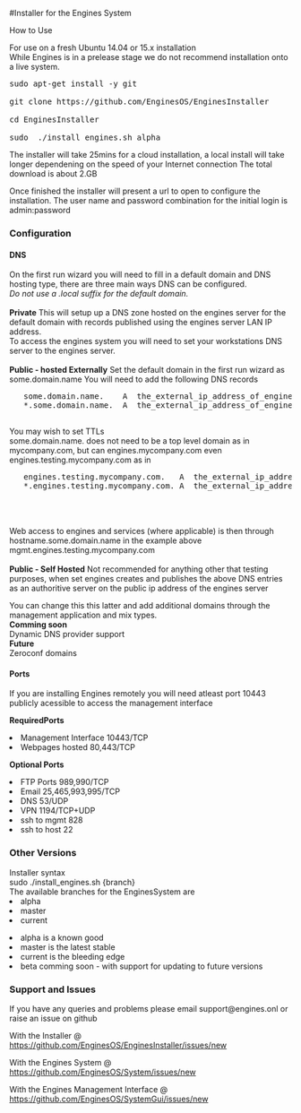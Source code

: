 #Installer for the Engines System

How to Use

For use on a fresh Ubuntu 14.04 or 15.x installation<br>
While Engines is in a prelease stage we do not recommend installation onto a live system.

<pre>sudo apt-get install -y git

git clone https://github.com/EnginesOS/EnginesInstaller

cd EnginesInstaller

sudo  ./install_engines.sh alpha
</pre>


The installer will take 25mins for a cloud installation, a local install will take longer dependening on the speed of your Internet connection
The total download is about 2.GB

Once finished the installer will present a url to open to configure the installation.
The user name and password combination for the initial login is admin:password

<h3>Configuration</h3>

 
 <h4>DNS</h4>
 On the first run wizard you will need to fill in a default domain and DNS hosting type, there are three main ways DNS can be configured.<br>
 <i>Do not use a .local suffix for the default domain. </i>
 <br>
 <br>
 <b>Private</b>
  This will setup up a DNS zone hosted on the engines server for the default domain with records published using the engines server LAN IP address.<br>
  To access the engines system you will need to set your workstations DNS server to the engines server. 
  <br>
  <br>
 <b>Public - hosted Externally</b>
  Set the default domain in the first run wizard as some.domain.name
  You will need to add the following DNS records <br>
   <pre>
   some.domain.name.	A  the_external_ip_address_of_engines_server
   *.some.domain.name.	A  the_external_ip_address_of_engines_server
  </pre>

   You may wish to set TTLs<br>
   some.domain.name. does not need to be a top level domain as in mycompany.com, but can engines.mycompany.com even engines.testing.mycompany.com as in
   <br>  
   <pre>
   engines.testing.mycompany.com.	A  the_external_ip_address_of_engines_server
   *.engines.testing.mycompany.com.	A  the_external_ip_address_of_engines_server
  </pre> 
  
 <br> 
 <br>
 Web access to engines and services (where applicable) is then through hostname.some.domain.name  in the example above mgmt.engines.testing.mycompany.com
 <br>
 <br>
 <b>Public - Self Hosted</b>
  Not recommended for anything other that testing purposes, when set engines creates and publishes the above DNS entries as an authoritive server on the public ip address of the engines server
  <p>
  You can change this this latter and add additional domains through the management application and mix types.
  <br>
  <strong>Comming soon</strong><br>
  Dynamic DNS provider support<br>
  <strong>Future</strong><br>
  Zeroconf domains<br>
   
    
  <h4>Ports</h4>

If you are installing Engines remotely you will need atleast port 10443 publicly acessible to access the management interface<br>

 <b>RequiredPorts</b>
 <li>Management Interface 10443/TCP
 <li>Webpages hosted 80,443/TCP
 
 <b>Optional Ports</b>
 <li>FTP Ports 989,990/TCP
 <li>Email 25,465,993,995/TCP
 <li>DNS 53/UDP
 <li>VPN 1194/TCP+UDP
 <li>ssh to mgmt 828
 <li>ssh to host 22
 
<h3>Other Versions</h3>
 Installer syntax<br>
sudo  ./install_engines.sh {branch}<br>
The available branches for the EnginesSystem are
<li>alpha 
<li>master
<li>current

<p>
<li>alpha is a known good 
<li>master is the latest stable
<li>current is the bleeding edge
<li>beta comming soon -  with support for updating to future versions 
<p>
 
<h3>Support and Issues</h3>
If you have any queries and problems please email support@engines.onl or raise an issue on github

With the Installer @ https://github.com/EnginesOS/EnginesInstaller/issues/new

With the Engines System @ https://github.com/EnginesOS/System/issues/new

With the Engines Management Interface @  https://github.com/EnginesOS/SystemGui/issues/new